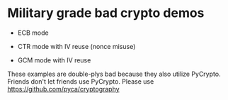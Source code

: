 # Military grade bad crypto demos

* ECB mode

* CTR mode with IV reuse (nonce misuse)

* GCM mode with IV reuse

These examples are double-plys bad because they also utilize PyCrypto.
Friends don't let friends use PyCrypto. Please use
https://github.com/pyca/cryptography
